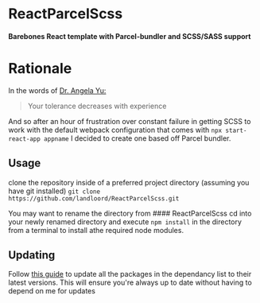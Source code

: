 # ReactParcelScss
#### Barebones React template with Parcel-bundler and SCSS/SASS support

# Rationale
In the words of [Dr. Angela Yu:](https://uk.linkedin.com/in/angela-yu-963a584b)
> Your tolerance decreases with experience

And so after an hour of frustration over constant failure in getting SCSS to work with the default webpack configuration that comes with `npx start-react-app appname` 
I decided to create one based off Parcel bundler.

## Usage
clone the repository inside of a preferred project directory (assuming you have git installed)
`git clone https://github.com/landloord/ReactParcelScss.git`

You may want to rename the directory from #### ReactParcelScss
cd into your newly renamed directory and execute 
`npm install` in the directory from a terminal to install athe required node modules.

## Updating
Follow [this guide](https://flaviocopes.com/update-npm-dependencies/) to update all the packages in the dependancy list to their latest versions. This will ensure you're always up to date without having to depend on me for updates
